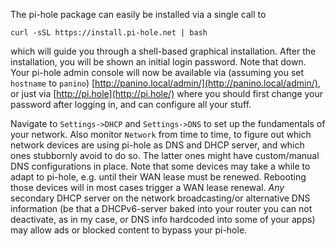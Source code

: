 The pi-hole package can easily be installed via a single call to

```
curl -sSL https://install.pi-hole.net | bash
```

which will guide you through a shell-based graphical installation. After the installation, you will be shown an initial login password. Note that down.
Your pi-hole admin console will now be available via (assuming you set `hostname` to `panino`) [http://panino.local/admin/](http://panino.local/admin/), or just via [http://pi.hole](http://pi.hole/)
where you should first change your password after logging in, and can configure all your stuff. 

Navigate to `Settings->DHCP` and `Settings->DNS` to set up the fundamentals of your network.
Also monitor `Network` from time to time, to figure out which network devices are using pi-hole as DNS and DHCP server, and which ones stubbornly avoid to do so.
The latter ones might have custom/manual DNS configurations in place.
Note that some devices may take a while to adapt to pi-hole, e.g. until their WAN lease must be renewed. Rebooting those devices will in most cases trigger a WAN lease renewal. *Any* secondary DHCP server on the network broadcasting/or alternative DNS information (be that a DHCPv6-server baked into your router you can not deactivate, as in my case, or DNS info hardcoded into some of your apps) may allow ads or blocked content to bypass your pi-hole.
